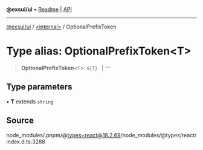 **@exsui/ui** • [Readme](../../README.md) \| [API](../../globals.md)

***

[@exsui/ui](../../README.md) / [\<internal\>](../README.md) / OptionalPrefixToken

# Type alias: OptionalPrefixToken\<T\>

> **OptionalPrefixToken**\<`T`\>: ```${T} ``` \| `""`

## Type parameters

• **T** extends `string`

## Source

node\_modules/.pnpm/@types+react@18.2.69/node\_modules/@types/react/index.d.ts:3288
